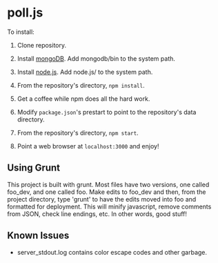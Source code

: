 poll.js
=======
To install:

1. Clone repository.

2. Install [mongoDB](http://www.mongodb.org/downloads). Add mongodb/bin to the system path.

3. Install [node.js](http://nodejs.org/download/). Add node.js/ to the system path.

4. From the repository's directory, `npm install`.

5. Get a coffee while npm does all the hard work.

6. Modify `package.json`'s prestart to point to the repository's data directory.

7. From the repository's directory, `npm start`.

8. Point a web browser at `localhost:3000` and enjoy!

Using Grunt
-----------
This project is built with grunt. Most files have two versions, one called foo_dev, and one called foo. Make edits to foo_dev and then, from the project directory, type 'grunt' to have the edits moved into foo and formatted for deployment. This will minify javascript, remove comments from JSON, check line endings, etc. In other words, good stuff!

Known Issues
------------
* server_stdout.log contains color escape codes and other garbage.